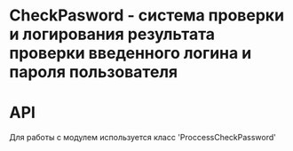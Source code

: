 # CheckPasword - система проверки и логирования результата проверки введенного логина и пароля пользователя
# API

Для работы с модулем используется класс 'ProccessCheckPassword'
